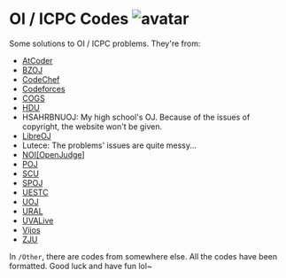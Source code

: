 # OI / ICPC Codes ![avatar](https://www.gravatar.com/avatar/db46c601e36b86f9f275e9349e798149?s=100&d=mm&r=g)

Some solutions to OI / ICPC problems. They're from:

- [AtCoder](https://atcoder.jp/)
- [BZOJ](https://www.lydsy.com/JudgeOnline/)
- [CodeChef](https://www.codechef.com/)
- [Codeforces](https://codeforces.com/)
- [COGS](http://cogs.pro:8081/cogs/)
- [HDU](http://acm.hdu.edu.cn/)
- HSAHRBNUOJ: My high school's OJ. Because of the issues of copyright, the website won't be given.
- [LibreOJ](https://loj.ac/)
- Lutece: The problems' issues are quite messy...
- [NOI[OpenJudge]](http://noi.openjudge.cn/)
- [POJ](http://poj.org/)
- [SCU](http://acm.scu.edu.cn/soj/)
- [SPOJ](https://www.spoj.com/)
- [UESTC](https://acm.uestc.edu.cn/home)
- [UOJ](https://uoj.ac/)
- [URAL](https://acm.timus.ru/)
- [UVALive](https://icpcarchive.ecs.baylor.edu/index.php)
- [Vijos](https://vijos.org/)
- [ZJU](http://acm.zju.edu.cn/onlinejudge/)

In `/Other`, there are codes from somewhere else. All the codes have been formatted. Good luck and have fun lol~
